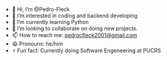 - 👋 Hi, I’m @Pedro-Fleck
- 👀 I’m interested in coding and backend developing 
- 🌱 I’m currently learning Python
- 💞️ I’m looking to collaborate on doing new projects.
- 📫 How to reach me: pedrocfleck2001@gmail.com 
- 😄 Pronouns: he/him
- ⚡ Fun fact: Currently doing Software Engeneering at PUCRS
<!---
Pedro-Fleck/Pedro-Fleck is a ✨ special ✨ repository because its `README.md` (this file) appears on your GitHub profile.
You can click the Preview link to take a look at your changes.
--->
